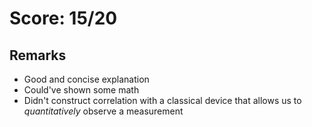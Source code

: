 # Score: 15/20
## Remarks
 - Good and concise explanation
 - Could've shown some math
 - Didn't construct correlation with a classical device that allows us to *quantitatively* observe a measurement
